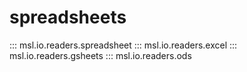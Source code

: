 # spreadsheets

::: msl.io.readers.spreadsheet
::: msl.io.readers.excel
::: msl.io.readers.gsheets
::: msl.io.readers.ods
